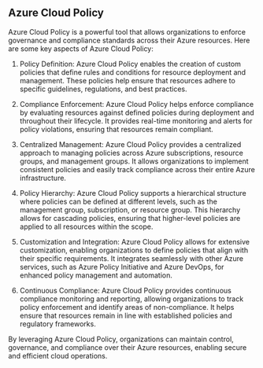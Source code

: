 ## Azure Cloud Policy

Azure Cloud Policy is a powerful tool that allows organizations to enforce governance and compliance standards across their Azure resources. Here are some key aspects of Azure Cloud Policy:

1. Policy Definition: Azure Cloud Policy enables the creation of custom policies that define rules and conditions for resource deployment and management. These policies help ensure that resources adhere to specific guidelines, regulations, and best practices.

2. Compliance Enforcement: Azure Cloud Policy helps enforce compliance by evaluating resources against defined policies during deployment and throughout their lifecycle. It provides real-time monitoring and alerts for policy violations, ensuring that resources remain compliant.

3. Centralized Management: Azure Cloud Policy provides a centralized approach to managing policies across Azure subscriptions, resource groups, and management groups. It allows organizations to implement consistent policies and easily track compliance across their entire Azure infrastructure.

4. Policy Hierarchy: Azure Cloud Policy supports a hierarchical structure where policies can be defined at different levels, such as the management group, subscription, or resource group. This hierarchy allows for cascading policies, ensuring that higher-level policies are applied to all resources within the scope.

5. Customization and Integration: Azure Cloud Policy allows for extensive customization, enabling organizations to define policies that align with their specific requirements. It integrates seamlessly with other Azure services, such as Azure Policy Initiative and Azure DevOps, for enhanced policy management and automation.

6. Continuous Compliance: Azure Cloud Policy provides continuous compliance monitoring and reporting, allowing organizations to track policy enforcement and identify areas of non-compliance. It helps ensure that resources remain in line with established policies and regulatory frameworks.

By leveraging Azure Cloud Policy, organizations can maintain control, governance, and compliance over their Azure resources, enabling secure and efficient cloud operations.
